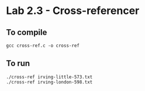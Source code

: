 Lab 2.3 - Cross-referencer
===================

To compile
---------------------------------------
```
gcc cross-ref.c -o cross-ref
```

To run
---------------------------------------
```
./cross-ref irving-little-573.txt
./cross-ref irving-london-598.txt
```
